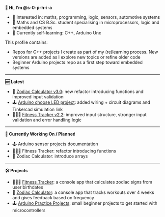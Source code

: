 **👋 Hi, I’m @s-0-p-h-i-a**
- 👀 Interested in: maths, programming, logic, sensors, automotive systems
- 📖 Maths and CS B.Sc. student specialising in microprocessors, logic and embedded systems
- 🌱 Currently self-learning: C++, Arduino Uno

This profile contains:
- Repos for C++ projects I create as part of my (re)learning process. New versions are added as I explore new topics or refine older code
- Beginner Arduino projects repo as a first step toward embedded systems

---

**🆕 Latest**
- 🌙 [Zodiac Calculator v3.0](https://github.com/s-0-p-h-i-a/Fitness_Tracker): new refactor introducing functions and improved input validation
- 🕹️ [Arduino choose LED project](https://github.com/s-0-p-h-i-a/Arduino_Practice): added wiring + circuit diagrams and Tinkercad simulation link
- 🏋🏻‍♀️ [Fitness Tracker v2.2](https://github.com/s-0-p-h-i-a/Fitness_Tracker): improved input structure, stronger input validation and error handling logic

---

**🚧 Currently Working On / Planned**
- 🕹️ Arduino sensor projects documentation
- 🏋🏻‍♀️ Fitness Tracker: refactor introducing functions
- 🌙 Zodiac Calculator: introduce arrays

---

**🛠️ Projects**
- 🏋🏻‍♀️ [Fitness Tracker](https://github.com/s-0-p-h-i-a/Fitness_Tracker): a console app that calculates zodiac signs from user birthdates
- 🌙 [Zodiac Calculator](https://github.com/s-0-p-h-i-a/Zodiac_Calculator): a console app that tracks workouts over 4 weeks and gives feedback based on frequency
- 🕹️ [Arduino Practice Projects](https://github.com/s-0-p-h-i-a/Arduino_Practice): small beginner projects to get started with microcontrollers

<!--- See my pinned repositories for ongoing projects!


💞️ I’m looking to collaborate on
- 📫 How to reach me ...
- 😄 Pronouns: ...
- ⚡ Fun fact: ... ... --->

<!---
s-0-p-h-i-a/s-0-p-h-i-a is a ✨ special ✨ repository because its `README.md` (this file) appears on your GitHub profile.
You can click the Preview link to take a look at your changes.
--->
